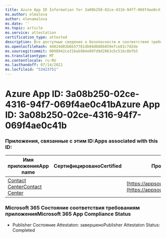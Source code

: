 ```yaml
---
title: Azure App ID Information for 3a08b250-02ce-4316-94f7-069f4ae0c41b
ms.author: elmalova
author: elenamalova
ms.date: ''
ms.topic: article
ms.service: attestation
certification_type: attested
description: Все доступные сведения о безопасности и соответствия требованиям для 3a08b250-02ce-4316-94f7-069f4ae0c41b.
ms.openlocfilehash: 44024d83b6b57781db94d688b859efce81c7d2de
ms.sourcegitcommit: 0098942ce316ab984e09fd9d2063cbc516c8bfb5
ms.translationtype: MT
ms.contentlocale: ru-RU
ms.lasthandoff: 07/14/2021
ms.locfileid: "53423751"
---
```

# <a name="azure-app-id-3a08b250-02ce-4316-94f7-069f4ae0c41b"></a><span data-ttu-id="f35fc-103">Azure App ID: 3a08b250-02ce-4316-94f7-069f4ae0c41b</span><span class="sxs-lookup"><span data-stu-id="f35fc-103">Azure App ID: 3a08b250-02ce-4316-94f7-069f4ae0c41b</span></span>


### <a name="apps-associated-with-this-id"></a><span data-ttu-id="f35fc-104">Приложения, связанные с этим ID:</span><span class="sxs-lookup"><span data-stu-id="f35fc-104">Apps associated with this ID:</span></span>
| <span data-ttu-id="f35fc-105">**Имя приложения**</span><span class="sxs-lookup"><span data-stu-id="f35fc-105">**App name**</span></span> | <span data-ttu-id="f35fc-106">**Сертифицировано**</span><span class="sxs-lookup"><span data-stu-id="f35fc-106">**Certified**</span></span> | <span data-ttu-id="f35fc-107">**Просмотр в AppSource**</span><span class="sxs-lookup"><span data-stu-id="f35fc-107">**View in AppSource**</span></span> |
|-|-|-|
| [<span data-ttu-id="f35fc-108">Contact Center</span><span class="sxs-lookup"><span data-stu-id="f35fc-108">Contact Center</span></span>](https://docs.microsoft.com/en-us/microsoft-365-app-certification/forward/WA200001428) |  | [https://appsource.microsoft.com/product/office/WA200001428](https://appsource.microsoft.com/product/office/WA200001428) |

### <a name="microsoft-365-app-compliance-status"></a><span data-ttu-id="f35fc-109">Microsoft 365 Состояние соответствия требованиям приложения</span><span class="sxs-lookup"><span data-stu-id="f35fc-109">Microsoft 365 App Compliance Status</span></span>
- <span data-ttu-id="f35fc-110">Publisher Состояние Attestaton: завершено</span><span class="sxs-lookup"><span data-stu-id="f35fc-110">Publisher Attestaton Status: Completed</span></span>
